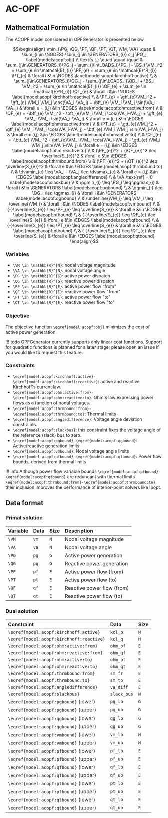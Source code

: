 # AC-OPF


## Mathematical Formulation

The ACOPF model considered in OPFGenerator is presented below.

```math
\begin{align}
    \min_{\PG, \QG, \PF, \QF, \PT, \QT, \VM, \VA} \quad
    & \sum_{i \in \NODES} \sum_{j \in \GENERATORS_{i}} c_j \PG_j \label{model:acopf:obj} \\
    \text{s.t.} \quad \quad \quad
    & \sum_{j\in\GENERATORS_i}\PG_j - \sum_{j\in\LOADS_i}\PD_j - \GS_i \VM_i^2 = \sum_{e \in \mathcal{E}_{i}}  \PF_{e} + \sum_{e \in \mathcal{E}^R_{i}} \PT_{e}
        & \forall i &\in \NODES
        \label{model:acopf:kirchhoff:active} \\
    & \sum_{j\in\GENERATORS_i}\QG_j - \sum_{j\in\LOADS_i}\QD_j + \BS_i \VM_i^2 = \sum_{e \in \mathcal{E}_{i}} \QF_{e} + \sum_{e \in \mathcal{E}^R_{i}} \QT_{e}
        & \forall i &\in \NODES
        \label{model:acopf:kirchhoff:reactive} \\
    & \PF_{e} = \gff_{e}\VM_i^2 + \gft_{e} \VM_i \VM_j \cos(\VA_i-\VA_j) + \bft_{e} \VM_i \VM_j \sin(\VA_i-\VA_j)
        & \forall e = (i,j) &\in \EDGES
        \label{model:acopf:ohm:active:from} \\
    & \QF_{e} = -\bff_{e} \VM_i^2 - \bft_{e}\VM_i \VM_j \cos(\VA_i-\VA_j) + \gft_{e} \VM_i \VM_j \sin(\VA_i-\VA_j)
        & \forall e = (i,j) &\in \EDGES
        \label{model:acopf:ohm:reactive:from} \\
    & \PT_{e} = \gtt_{e}\VM_j^2 + \gtf_{e} \VM_i \VM_j \cos(\VA_i-\VA_j) - \btf_{e} \VM_i \VM_j \sin(\VA_i-\VA_j)
        & \forall e = (i,j) &\in \EDGES
        \label{model:acopf:ohm:active:to} \\
    & \QT_{e} = -\btt_{e} \VM_j^2 - \btf_{e}\VM_i \VM_j \cos(\VA_i-\VA_j) - \gtf_{e} \VM_i \VM_j \sin(\VA_i-\VA_j)
        & \forall e = (i,j) &\in \EDGES
        \label{model:acopf:ohm:reactive:to} \\
    & (\PF_{e})^2 + (\QF_{e})^2 \leq \overline{S_{e}}^2
        & \forall e &\in \EDGES
        \label{model:acopf:thrmbound:from} \\
    & (\PT_{e})^2 + (\QT_{e})^2 \leq \overline{S_{e}}^2
        & \forall e &\in \EDGES
        \label{model:acopf:thrmbound:to} \\
    & \dvamin_{e} \leq \VA_i - \VA_j \leq \dvamax_{e}
        & \forall e = (i,j) &\in \EDGES
        \label{model:acopf:angledifference} \\
    & \VA_\text{ref} = 0
        \label{model:acopf:slackbus} \\
    & \pgmin_{i} \leq \PG_i \leq \pgmax_{i}
        & \forall i &\in \GENERATORS
        \label{model:acopf:pgbound} \\
    & \qgmin_{i} \leq \QG_i \leq \qgmax_{i}
        & \forall i &\in \GENERATORS
        \label{model:acopf:qgbound} \\
    & \underline{\VM_i} \leq \VM_i \leq \overline{\VM_i}
        & \forall i &\in \NODES
        \label{model:acopf:vmbound} \\
    & {-}\overline{S_{e}} \leq  \PF_{e} \leq \overline{S_{e}}
        & \forall e &\in \EDGES
        \label{model:acopf:pfbound} \\
    & {-}\overline{S_{e}} \leq  \QF_{e} \leq \overline{S_{e}}
        & \forall e &\in \EDGES
        \label{model:acopf:qfbound} \\
    & {-}\overline{S_{e}} \leq  \PT_{e} \leq \overline{S_{e}}
        & \forall e &\in \EDGES
        \label{model:acopf:ptbound} \\
    & {-}\overline{S_{e}} \leq  \QT_{e} \leq \overline{S_{e}}
        & \forall e &\in \EDGES
        \label{model:acopf:qtbound}
\end{align}
```


### Variables

* ``\VM \in \mathbb{R}^{N}``: nodal voltage magnitude
* ``\VA \in \mathbb{R}^{N}``: nodal voltage angle
* ``\PG \in \mathbb{R}^{G}``: active power dispatch
* ``\QG \in \mathbb{R}^{G}``: reactive power dispatch
* ``\PF \in \mathbb{R}^{E}``: active power flow "from"
* ``\QF \in \mathbb{R}^{E}``: reactive power flow "from"
* ``\PT \in \mathbb{R}^{E}``: active power flow "to"
* ``\QT \in \mathbb{R}^{E}``: reactive power flow "to"

### Objective

The objective function ``\eqref{model:acopf:obj}`` minimizes the cost of active power generation.

!!! todo
    OPFGenerator currently supports only linear cost functions.
    Support for quadratic functions is planned for a later stage; please open an issue if 
    you would like to request this feature.

### Constraints

* ``\eqref{model:acopf:kirchhoff:active}-\eqref{model:acopf:kirchhoff:reactive}``:
    active and reactive Kirchhoff's current law.
* ``\eqref{model:acopf:ohm:active:from}-\eqref{model:acopf:ohm:reactive:to}``:
    Ohm's law expressing power flows as a function of nodal voltages.
* ``\eqref{model:acopf:thrmbound:from}-\eqref{model:acopf:thrmbound:to}``: Thermal limits
* ``\eqref{model:acopf:angledifference}``: Voltage angle deviation constraints.
* ``\eqref{model:acopf:slackbus}``: this constraint fixes the voltage angle of the 
    reference (slack) bus to zero.
* ``\eqref{model:acopf:pgbound}-\eqref{model:acopf:qgbound}``: Active/reactive generation limits
* ``\eqref{model:acopf:vmbound}``: Nodal voltage angle limits
* ``\eqref{model:acopf:pfbound}-\eqref{model:acopf:qtbound}``: Power flow bounds, derived from thermal limits

!!! info
    Although power flow variable bounds ``\eqref{model:acopf:pfbound}-\eqref{model:acopf:qtbound}``
    are redundant with thermal limits ``\eqref{model:acopf:thrmbound:from}-\eqref{model:acopf:thrmbound:to}``, 
    their inclusion improves the performance of interior-point solvers like Ipopt.


## Data format

### Primal solution

| Variable  | Data | Size  | Description 
|:----------|:-----|:------|:----------------------------------|
|  ``\VM``  | `vm` | ``N`` | Nodal voltage magnitude
|  ``\VA``  | `va` | ``N`` | Nodal voltage angle
|  ``\PG``  | `pg` | ``G`` | Active power generation
|  ``\QG``  | `pg` | ``G`` | Reactive power generation
|  ``\PF``  | `pf` | ``E`` | Active power flow (from)
|  ``\PT``  | `pt` | ``E`` | Active power flow (to)
|  ``\QF``  | `qf` | ``E`` | Reactive power flow (from)
|  ``\QT``  | `qt` | ``E`` | Reactive power flow (to)

### Dual solution

| Constraint                                   | Data         | Size  |
|:---------------------------------------------|:-------------|:------|
| ``\eqref{model:acopf:kirchhoff:active}``     | `kcl_p`      | ``N`` |
| ``\eqref{model:acopf:kirchhoff:reactive}``   | `kcl_q`      | ``N`` |
| ``\eqref{model:acopf:ohm:active:from}``      | `ohm_pf`     | ``E`` |
| ``\eqref{model:acopf:ohm:reactive:from}``    | `ohm_qf`     | ``E`` |
| ``\eqref{model:acopf:ohm:active:to}``        | `ohm_pt`     | ``E`` |
| ``\eqref{model:acopf:ohm:reactive:to}``      | `ohm_qt`     | ``E`` |
| ``\eqref{model:acopf:thrmbound:from}``       | `sm_fr`      | ``E`` |
| ``\eqref{model:acopf:thrmbound:to}``         | `sm_to`      | ``E`` |
| ``\eqref{model:acopf:angledifference}``      | `va_diff`    | ``E`` |
| ``\eqref{model:acopf:slackbus}``             | `slack_bus`  | ``N`` |
| ``\eqref{model:acopf:pgbound}`` (lower)      | `pg_lb`      | ``G`` |
| ``\eqref{model:acopf:pgbound}`` (upper)      | `pg_ub`      | ``G`` |
| ``\eqref{model:acopf:qgbound}`` (lower)      | `qg_lb`      | ``G`` |
| ``\eqref{model:acopf:qgbound}`` (upper)      | `qg_ub`      | ``G`` |
| ``\eqref{model:acopf:vmbound}`` (lower)      | `vm_lb`      | ``N`` |
| ``\eqref{model:acopf:vmbound}`` (upper)      | `vm_ub`      | ``N`` |
| ``\eqref{model:acopf:pfbound}`` (lower)      | `pf_lb`      | ``E`` |
| ``\eqref{model:acopf:pfbound}`` (upper)      | `pf_ub`      | ``E`` |
| ``\eqref{model:acopf:qfbound}`` (lower)      | `qf_lb`      | ``E`` |
| ``\eqref{model:acopf:qfbound}`` (upper)      | `qf_ub`      | ``E`` |
| ``\eqref{model:acopf:ptbound}`` (lower)      | `pt_lb`      | ``E`` |
| ``\eqref{model:acopf:ptbound}`` (upper)      | `pt_ub`      | ``E`` |
| ``\eqref{model:acopf:qtbound}`` (lower)      | `qt_lb`      | ``E`` |
| ``\eqref{model:acopf:qtbound}`` (upper)      | `qt_ub`      | ``E`` |